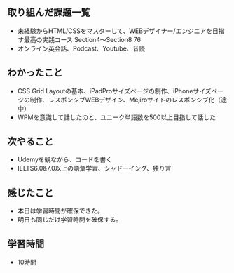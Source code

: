## 取り組んだ課題一覧
- 未経験からHTML/CSSをマスターして、WEBデザイナー/エンジニアを目指す最高の実践コース Section4〜Section8 76
- オンライン英会話、Podcast、Youtube、音読
## わかったこと
- CSS Grid Layoutの基本、iPadProサイズページの制作、iPhoneサイズページの制作、レスポンシブWEBデザイン、Mejiroサイトのレスポンシブ化（途中）
- WPMを意識して話したのと、ユニーク単語数を500以上目指して話した
## 次やること
- Udemyを観ながら、コードを書く
- IELTS6.0&7.0以上の語彙学習、シャドーイング、独り言
## 感じたこと
- 本日は学習時間が確保できた。
- 明日も同じだけ学習時間を確保する。
## 学習時間
- 10時間

